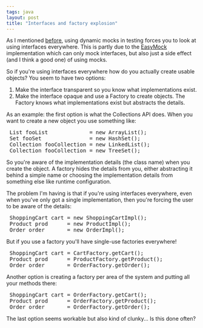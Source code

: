 ```yaml
---
tags: java
layout: post
title: "Interfaces and factory explosion"
---
```




As I mentioned <a href="/2003/05/05/learning_to_use_dynamic_mocks.html">before</a>, using dynamic mocks in testing forces you to look at using interfaces everywhere. This is partly due to the <a href="http://www.easymock.org/">EasyMock</a> implementation which can only mock interfaces, but also just a side effect (and I think a good one) of using mocks.

<p>So if you're using interfaces everywhere how do you actually create usable objects? You seem to have two options:</p>
<ol>
  <li>Make the interface transparent so you know what implementations exist.</li>
  <li>Make the interface opaque and use a Factory to create objects. The Factory knows what implementations exist but abstracts the details.</li>
</ol>

<p>As an example: the first option is what the Collections API does. When you want to create a new object you use something like:</p>
<pre class="sourceCode">
 List fooList             = new ArrayList();
 Set fooSet               = new HashSet();
 Collection fooCollection = new LinkedList();
 Collection fooCollection = new TreeSet();
</pre>

<p>So you're aware of the implementation details (the class name) when you create the object. A factory hides the details from you, either abstracting it behind a simple name or choosing the implementation details from something else like runtime configuration.</p>

<p>The problem I'm having is that if you're using interfaces everywhere, even when you've only got a single implementation, then you're forcing the user to be aware of the details:</p>
<pre class="sourceCode">
 ShoppingCart cart = new ShoppingCartImpl();
 Product prod      = new ProductImpl();
 Order order       = new OrderImpl();
</pre>

<p>But if you use a factory you'll have single-use factories everywhere!</p>
<pre class="sourceCode">
 ShoppingCart cart = CartFactory.getCart();
 Product prod      = ProductFactory.getProduct();
 Order order       = OrderFactory.getOrder();
</pre>

<p>Another option is creating a factory per area of the system and putting all your methods there:</p>
<pre class="sourceCode">
 ShoppingCart cart = OrderFactory.getCart();
 Product prod      = OrderFactory.getProduct();
 Order order       = OrderFactory.getOrder();
</pre>

<p>The last option seems workable but also kind of clunky... Is this done often?</p>


